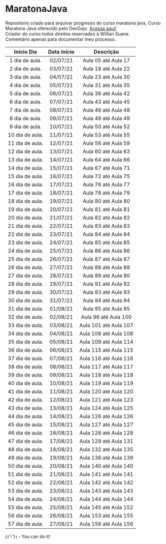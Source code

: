 # MaratonaJava
Repositório criado para arquivar progresso do curso maratona java, 
Curso Maratona Java oferecido pelo DevDojo. <a href="https://youtube.com/playlist?list=PL62G310vn6nHrMr1tFLNOYP_c73m6nAzL"> Acessa aqui!<a/></br>
Criador do curso todos direitos reservados à Willian Suane.
  </br>
Comentário apenas para documentar meu processo.


  Início Dia  | Data início |     Descrição     |
:-----------: |:-----------:|:-----------------:|
1 dia de aula.|  02/07/21 | Aula 05 até Aula 17</br> 
2 dia de aula.|  03/07/21 | Aula 18 até Aula 22</br>
3 dia de aula.|  04/07/21 | Aula 23 até Aula 30</br>
4 dia de aula.|  05/07/21 | Aula 31 até Aula 35</br>
5 dia de aula.|  06/07/21 | Aula 36 até Aula 42</br>
6 dia de aula.|  07/07/21 | Aula 43 até Aula 45</br>
7 dia de aula.|  08/07/21 | Aula 46 até Aula 48</br>
8 dia de aula.|  09/07/21 | Aula 49 até Aula 49</br>
9 dia de aula.|  10/07/21 | Aula 50 até Aula 52</br>
10 dia de aula.| 11/07/21 | Aula 53 até Aula 55</br>
11 dia de aula.| 12/07/21 | Aula 56 até Aula 59</br>
12 dia de aula.| 13/07/21 | Aula 60 até Aula 63</br>
13 dia de aula.| 14/07/21 | Aula 64 até Aula 66</br>
14 dia de aula.| 15/07/21 | Aula 67 até Aula 71</br>
15 dia de aula.| 16/07/21 | Aula 72 até Aula 75</br>
16 dia de aula.| 17/07/21 | Aula 76 até Aula 77</br>
17 dia de aula.| 18/07/21 | Aula 78 até Aula 79</br>
18 dia de aula.| 19/07/21 | Aula 80 até Aula 80</br>
19 dia de aula.| 20/07/21 | Aula 81 até Aula 81</br>
20 dia de aula.| 21/07/21 | Aula 82 até Aula 82</br>
21 dia de aula.| 22/07/21 | Aula 83 até Aula 83</br>
22 dia de aula.| 23/07/21 | Aula 84 até Aula 84</br>
23 dia de aula.| 24/07/21 | Aula 85 até Aula 85</br>
24 dia de aula.| 25/07/21 | Aula 86 até Aula 86</br>
25 dia de aula.| 26/07/21 | Aula 87 até Aula 87</br>
26 dia de aula.| 27/07/21 | Aula 88 até Aula 88</br>
27 dia de aula.| 28/07/21 | Aula 89 até Aula 90</br>
28 dia de aula.| 29/07/21 | Aula 91 até Aula 92</br>
29 dia de aula.| 30/07/21 | Aula 93 até Aula 93</br>
30 dia de aula.| 31/07/21 | Aula 94 até Aula 94</br>
31 dia de aula.| 01/08/21 | Aula 95 até Aula 95</br>
32 dia de aula.| 02/08/21 | Aula 96 até Aula 100</br>
33 dia de aula.| 03/08/21 | Aula 101 até Aula 107</br>
34 dia de aula.| 04/08/21 | Aula 108 até Aula 108</br>
35 dia de aula.| 05/08/21 | Aula 109 até Aula 114</br>
36 dia de aula.| 06/08/21 | Aula 115 até Aula 115</br>
37 dia de aula.| 07/08/21 | Aula 116 até Aula 116</br>
38 dia de aula.| 08/08/21 | Aula 117 até Aula 117</br>
39 dia de aula.| 09/08/21 | Aula 118 até Aula 118</br>
40 dia de aula.| 10/08/21 | Aula 119 até Aula 119</br>
41 dia de aula.| 11/08/21 | Aula 120 até Aula 120</br>
42 dia de aula.| 12/08/21 | Aula 121 até Aula 123</br>
43 dia de aula.| 13/08/21 | Aula 124 até Aula 125</br>
44 dia de aula.| 14/08/21 | Aula 126 até Aula 126</br>
45 dia de aula.| 15/08/21 | Aula 127 até Aula 127</br>
46 dia de aula.| 16/08/21 | Aula 128 até Aula 128</br>
47 dia de aula.| 17/08/21 | Aula 129 até Aula 131</br>
48 dia de aula.| 18/08/21 | Aula 132 até Aula 135</br>
49 dia de aula.| 19/08/21 | Aula 136 até Aula 139</br>
50 dia de aula.| 20/08/21 | Aula 140 até Aula 140</br>
51 dia de aula.| 21/08/21 | Aula 141 até Aula 141</br>
52 dia de aula.| 22/08/21 | Aula 142 até Aula 142</br>
53 dia de aula.| 23/08/21 | Aula 143 até Aula 143</br>
54 dia de aula.| 24/08/21 | Aula 144 até Aula 144</br>
55 dia de aula.| 25/08/21 | Aula 145 até Aula 152</br>
56 dia de aula.| 26/08/21 | Aula 153 até Aula 155</br>
57 dia de aula.| 27/08/21 | Aula 156 até Aula 156</br>























(ง'̀-'́)ง - You can do it!
